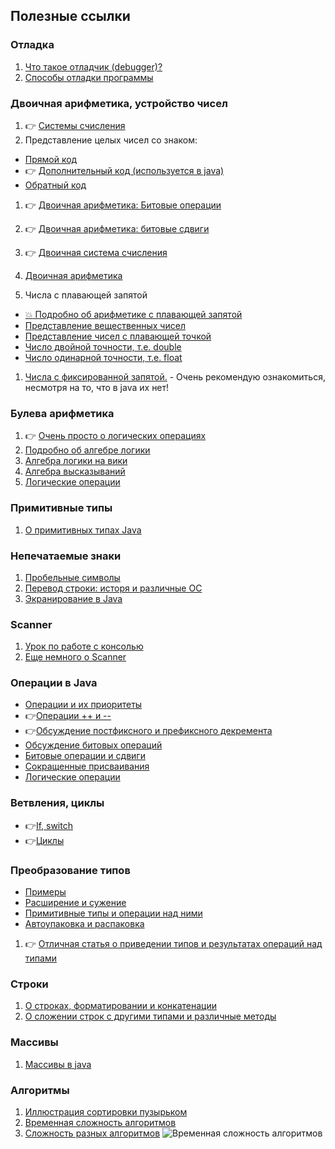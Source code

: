 ## Полезные ссылки
### Отладка
1. [Что такое отладчик (debugger)?](https://ru.wikipedia.org/wiki/%D0%9E%D1%82%D0%BB%D0%B0%D0%B4%D1%87%D0%B8%D0%BA)
1. [Способы отладки программы](https://ru.wikipedia.org/wiki/%D0%9E%D1%82%D0%BB%D0%B0%D0%B4%D0%BA%D0%B0_%D0%BF%D1%80%D0%BE%D0%B3%D1%80%D0%B0%D0%BC%D0%BC%D1%8B)

### Двоичная арифметика, устройство чисел 
1. :point_right: [Системы счисления](http://neerc.ifmo.ru/wiki/index.php?title=%D0%A1%D0%B8%D1%81%D1%82%D0%B5%D0%BC%D1%8B_%D1%81%D1%87%D0%B8%D1%81%D0%BB%D0%B5%D0%BD%D0%B8%D1%8F
)
1. Представление целых чисел со знаком:
  * [Прямой код](https://ru.wikipedia.org/wiki/%D0%9F%D1%80%D1%8F%D0%BC%D0%BE%D0%B9_%D0%BA%D0%BE%D0%B4)
  * :point_right: [Дополнительный код (используется в java)](https://ru.wikipedia.org/wiki/%D0%94%D0%BE%D0%BF%D0%BE%D0%BB%D0%BD%D0%B8%D1%82%D0%B5%D0%BB%D1%8C%D0%BD%D1%8B%D0%B9_%D0%BA%D0%BE%D0%B4_(%D0%BF%D1%80%D0%B5%D0%B4%D1%81%D1%82%D0%B0%D0%B2%D0%BB%D0%B5%D0%BD%D0%B8%D0%B5_%D1%87%D0%B8%D1%81%D0%BB%D0%B0))
  * [Обратный код](https://ru.wikipedia.org/wiki/%D0%9E%D0%B1%D1%80%D0%B0%D1%82%D0%BD%D1%8B%D0%B9_%D0%BA%D0%BE%D0%B4)
1. :point_right: [Двоичная арифметика: Битовые операции](https://ru.wikipedia.org/wiki/%D0%91%D0%B8%D1%82%D0%BE%D0%B2%D1%8B%D0%B5_%D0%BE%D0%BF%D0%B5%D1%80%D0%B0%D1%86%D0%B8%D0%B8)
1. :point_right: [Двоичная арифметика: битовые сдвиги](https://ru.wikipedia.org/wiki/Битовый_сдвиг)
1. :point_right: [Двоичная система счисления](https://ru.wikipedia.org/wiki/%D0%94%D0%B2%D0%BE%D0%B8%D1%87%D0%BD%D0%B0%D1%8F_%D1%81%D0%B8%D1%81%D1%82%D0%B5%D0%BC%D0%B0_%D1%81%D1%87%D0%B8%D1%81%D0%BB%D0%B5%D0%BD%D0%B8%D1%8F)
1. [Двоичная арифметика](http://sch10ptz.ru/projects/002/inf/arifm.htm)

1. Числа с плавающей запятой
  * [:boom: Подробно об арифметике с плавающей запятой](https://habrahabr.ru/post/112953/)
  * [Представление вещественных чисел](http://neerc.ifmo.ru/wiki/index.php?title=%D0%9F%D1%80%D0%B5%D0%B4%D1%81%D1%82%D0%B0%D0%B2%D0%BB%D0%B5%D0%BD%D0%B8%D0%B5_%D0%B2%D0%B5%D1%89%D0%B5%D1%81%D1%82%D0%B2%D0%B5%D0%BD%D0%BD%D1%8B%D1%85_%D1%87%D0%B8%D1%81%D0%B5%D0%BB)
  * [Представление чисел с плавающей точкой](http://neerc.ifmo.ru/wiki/index.php?title=%D0%9F%D1%80%D0%B5%D0%B4%D1%81%D1%82%D0%B0%D0%B2%D0%BB%D0%B5%D0%BD%D0%B8%D0%B5_%D1%87%D0%B8%D1%81%D0%B5%D0%BB_%D1%81_%D0%BF%D0%BB%D0%B0%D0%B2%D0%B0%D1%8E%D1%89%D0%B5%D0%B9_%D1%82%D0%BE%D1%87%D0%BA%D0%BE%D0%B9)
  * [Число двойной точности, т.е. double](https://ru.wikipedia.org/wiki/%D0%A7%D0%B8%D1%81%D0%BB%D0%BE_%D0%B4%D0%B2%D0%BE%D0%B9%D0%BD%D0%BE%D0%B9_%D1%82%D0%BE%D1%87%D0%BD%D0%BE%D1%81%D1%82%D0%B8)
  * [Число одинарной точности, т.е. float](https://ru.wikipedia.org/wiki/%D0%A7%D0%B8%D1%81%D0%BB%D0%BE_%D0%BE%D0%B4%D0%B8%D0%BD%D0%B0%D1%80%D0%BD%D0%BE%D0%B9_%D1%82%D0%BE%D1%87%D0%BD%D0%BE%D1%81%D1%82%D0%B8)
  
1. [Числа с фиксированной запятой.](https://ru.wikipedia.org/wiki/%D0%A7%D0%B8%D1%81%D0%BB%D0%BE_%D1%81_%D1%84%D0%B8%D0%BA%D1%81%D0%B8%D1%80%D0%BE%D0%B2%D0%B0%D0%BD%D0%BD%D0%BE%D0%B9_%D0%B7%D0%B0%D0%BF%D1%8F%D1%82%D0%BE%D0%B9) - Очень рекомендую ознакомиться, несмотря на то, что в java их нет!

### Булева арифметика
1. :point_right: [Очень просто о логических операциях](http://www.webmath.ru/poleznoe/tables_istinnosti.php)
1. [Подробно об алгебре логики](http://www.ido.rudn.ru/nfpk/inf/inf7.html)
1. [Алгебра логики на вики](https://ru.wikipedia.org/wiki/%D0%90%D0%BB%D0%B3%D0%B5%D0%B1%D1%80%D0%B0_%D0%BB%D0%BE%D0%B3%D0%B8%D0%BA%D0%B8)
1. [Алгебра высказываний](https://ru.wikipedia.org/wiki/%D0%9B%D0%BE%D0%B3%D0%B8%D0%BA%D0%B0_%D0%B2%D1%8B%D1%81%D0%BA%D0%B0%D0%B7%D1%8B%D0%B2%D0%B0%D0%BD%D0%B8%D0%B9)
1. [Логические операции](https://ru.wikipedia.org/wiki/%D0%9B%D0%BE%D0%B3%D0%B8%D1%87%D0%B5%D1%81%D0%BA%D0%B0%D1%8F_%D0%BE%D0%BF%D0%B5%D1%80%D0%B0%D1%86%D0%B8%D1%8F)


### Примитивные типы
1. [О примитивных типах Java](https://sohabr.net/habr/post/261315/)

### Непечатаемые знаки
1. [Пробельные символы](https://ru.wikipedia.org/wiki/%D0%9A%D0%B0%D1%82%D0%B5%D0%B3%D0%BE%D1%80%D0%B8%D1%8F:%D0%9F%D1%80%D0%BE%D0%B1%D0%B5%D0%BB%D1%8C%D0%BD%D1%8B%D0%B5_%D1%81%D0%B8%D0%BC%D0%B2%D0%BE%D0%BB%D1%8B)
1. [Перевод строки: исторя и различные ОС](https://ru.wikipedia.org/wiki/%D0%9F%D0%B5%D1%80%D0%B5%D0%B2%D0%BE%D0%B4_%D1%81%D1%82%D1%80%D0%BE%D0%BA%D0%B8)
1. [Экранирование в Java](http://spec-zone.ru/RU/Java/Tutorials/java/data/characters.html)

### Scanner 
1. [Урок по работе с консолью](http://cybern.ru/java-console.html)
2. [Еще немного о Scanner](http://kostin.ws/java/java-input-stream.html)

### Операции в Java
* [Операции и их приоритеты](http://www.codenet.ru/webmast/java/05.php)
* :point_right:[Операции ++ и --](http://javacore.ru/topic/63-core.htm)
* :point_right:[Обсуждение постфиксного и префиксного декремента](http://www.sql.ru/forum/1094425/inkrement-prefiksnaya-i-postfiksnaya-forma)
* [Обсуждение битовых операций](http://ru.stackoverflow.com/questions/281650/%D0%9F%D0%BE%D0%B1%D0%B8%D1%82%D0%BE%D0%B2%D1%8B%D0%B5-%D0%BE%D0%BF%D0%B5%D1%80%D0%B0%D1%86%D0%B8%D0%B8-%D0%BE-%D0%BA%D0%B0%D0%BA%D0%B8%D1%85-%D0%B8%D0%B7-%D0%BD%D0%B8%D1%85-%D0%BF%D0%BE%D0%BB%D0%B5%D0%B7%D0%BD%D0%BE-%D0%B7%D0%BD%D0%B0%D1%82%D1%8C-%D0%BF%D1%80%D0%BE%D0%B3%D1%80%D0%B0%D0%BC%D0%BC%D0%B8%D1%81%D1%82%D0%B0%D0%BC-%D0%B1%D0%BE%D0%BB%D0%B5%D0%B5-%D0%B2%D1%8B%D1%81%D0%BE%D0%BA%D0%B8%D1%85)
* [Битовые операции и сдвиги](http://developer.alexanderklimov.ru/android/java/bitwise.php)
* [Сокращенные присваивания](http://cybern.ru/java-assignment.html)
* [Логические операции](http://developer.alexanderklimov.ru/android/java/logic_operators.php)

### Ветвления, циклы
* :point_right:[If, switch](http://kostin.ws/java/java-switch-and-more-logic.html)
* :point_right:[Циклы](http://kostin.ws/java/java-loops.html)

### Преобразование типов
* [Примеры](http://study-java.ru/uroki-java/urok-7-preobrazovanie-tipov-v-java/)
* [Расширение и сужение](http://metanit.com/java/tutorial/2.2.php)
* [Примитивные типы и операции над ними](http://developer.alexanderklimov.ru/android/java/types.php)
* [Автоупаковка и распаковка](http://info.javarush.ru/translation/2013/08/22/%D0%90%D0%B2%D1%82%D0%BE%D1%83%D0%BF%D0%B0%D0%BA%D0%BE%D0%B2%D0%BA%D0%B0-%D0%B8-%D1%80%D0%B0%D1%81%D0%BF%D0%B0%D0%BA%D0%BE%D0%B2%D0%BA%D0%B0-%D0%B2-Java-.html)
1. :point_right: [Отличная статья о приведении типов и результатах операций над типами](https://urvanov.ru/2016/03/19/java-8-%D0%BE%D0%BF%D0%B5%D1%80%D0%B0%D1%86%D0%B8%D0%B8/)

### Строки
1. [О строках, форматировании и конкатенации](https://habrahabr.ru/post/260767/)
1. [О сложении строк с другими типами и различные методы](http://www.mstu.edu.ru/study/materials/java/09.htm)

### Массивы
1. [Массивы в java](http://study-java.ru/uroki-java/massivy-v-java/)

### Алгоритмы
1. [Иллюстрация сортировки пузырьком](https://www.youtube.com/watch?v=EKK9fE_-Q2Y)
2. [Временная сложность алгоритмов](https://ru.wikipedia.org/wiki/%D0%92%D1%80%D0%B5%D0%BC%D0%B5%D0%BD%D0%BD%D0%B0%D1%8F_%D1%81%D0%BB%D0%BE%D0%B6%D0%BD%D0%BE%D1%81%D1%82%D1%8C_%D0%B0%D0%BB%D0%B3%D0%BE%D1%80%D0%B8%D1%82%D0%BC%D0%B0)
3. [Сложность разных алгоритмов](https://habrahabr.ru/post/188010/)
![Временная сложность алгоритмов](https://hsto.org/getpro/habr/post_images/195/e1f/6a1/195e1f6a1379554ca9025338301a78ed.png)
